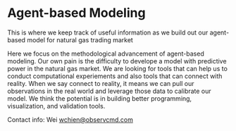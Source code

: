 # Agent-based Modeling
This is where we keep track of useful information as we build out our agent-based model for natural gas trading market


Here we focus on the methodological advancement of agent-based modeling.
Our own pain is the difficulty to develope a model with predictive power in the natural gas market. We are looking for tools that can help us to conduct computational experiements and also tools that can connect with reality. When we say connect to reality, it means we can pull our observations in the real world and leverage those data to calibrate our model. We think the potential is in building better programming, visualization, and validation tools.

Contact info:
Wei wchien@observcmd.com
